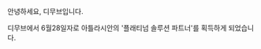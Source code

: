 안녕하세요, 디무브입니다.

디무브에서 6월28일자로 아틀라시안의 '플래티넘 솔루션 파트너'를 획득하게 되었습니다. 

<!--stackedit_data:
eyJoaXN0b3J5IjpbLTE1NzExMTM1NjddfQ==
-->